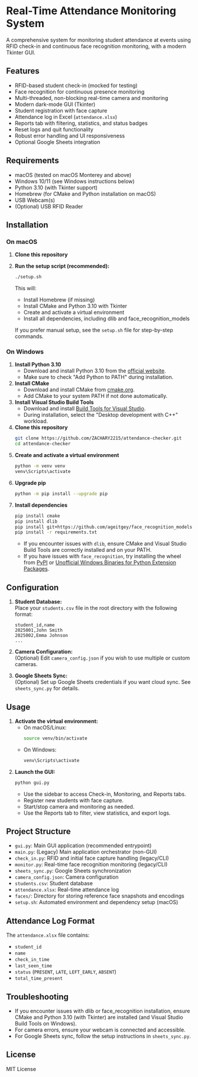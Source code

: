 # Real-Time Attendance Monitoring System

A comprehensive system for monitoring student attendance at events using RFID check-in and continuous face recognition monitoring, with a modern Tkinter GUI.

## Features

- RFID-based student check-in (mocked for testing)
- Face recognition for continuous presence monitoring
- Multi-threaded, non-blocking real-time camera and monitoring
- Modern dark-mode GUI (Tkinter)
- Student registration with face capture
- Attendance log in Excel (`attendance.xlsx`)
- Reports tab with filtering, statistics, and status badges
- Reset logs and quit functionality
- Robust error handling and UI responsiveness
- Optional Google Sheets integration

## Requirements

- macOS (tested on macOS Monterey and above)
- Windows 10/11 (see Windows instructions below)
- Python 3.10 (with Tkinter support)
- Homebrew (for CMake and Python installation on macOS)
- USB Webcam(s)
- (Optional) USB RFID Reader

## Installation

### On macOS

1. **Clone this repository**
2. **Run the setup script (recommended):**
   ```bash
   ./setup.sh
   ```
   This will:
   - Install Homebrew (if missing)
   - Install CMake and Python 3.10 with Tkinter
   - Create and activate a virtual environment
   - Install all dependencies, including dlib and face_recognition_models

   If you prefer manual setup, see the `setup.sh` file for step-by-step commands.

### On Windows

1. **Install Python 3.10**
   - Download and install Python 3.10 from the [official website](https://www.python.org/downloads/release/python-3100/).
   - Make sure to check "Add Python to PATH" during installation.
2. **Install CMake**
   - Download and install CMake from [cmake.org](https://cmake.org/download/).
   - Add CMake to your system PATH if not done automatically.
3. **Install Visual Studio Build Tools**
   - Download and install [Build Tools for Visual Studio](https://visualstudio.microsoft.com/visual-cpp-build-tools/).
   - During installation, select the "Desktop development with C++" workload.
4. **Clone this repository**
   ```sh
   git clone https://github.com/ZACHARY2215/attendance-checker.git
   cd attendance-checker
   ```
5. **Create and activate a virtual environment**
   ```sh
   python -m venv venv
   venv\Scripts\activate
   ```
6. **Upgrade pip**
   ```sh
   python -m pip install --upgrade pip
   ```
7. **Install dependencies**
   ```sh
   pip install cmake
   pip install dlib
   pip install git+https://github.com/ageitgey/face_recognition_models
   pip install -r requirements.txt
   ```
   - If you encounter issues with `dlib`, ensure CMake and Visual Studio Build Tools are correctly installed and on your PATH.
   - If you have issues with `face_recognition`, try installing the wheel from [PyPI](https://pypi.org/project/face-recognition/) or [Unofficial Windows Binaries for Python Extension Packages](https://www.lfd.uci.edu/~gohlke/pythonlibs/#dlib).

## Configuration

1. **Student Database:**  
   Place your `students.csv` file in the root directory with the following format:
   ```
   student_id,name
   2025001,John Smith
   2025002,Emma Johnson
   ...
   ```
2. **Camera Configuration:**  
   (Optional) Edit `camera_config.json` if you wish to use multiple or custom cameras.

3. **Google Sheets Sync:**  
   (Optional) Set up Google Sheets credentials if you want cloud sync. See `sheets_sync.py` for details.

## Usage

1. **Activate the virtual environment:**
   - On macOS/Linux:
     ```bash
     source venv/bin/activate
     ```
   - On Windows:
     ```cmd
     venv\Scripts\activate
     ```
2. **Launch the GUI:**
   ```bash
   python gui.py
   ```
   - Use the sidebar to access Check-in, Monitoring, and Reports tabs.
   - Register new students with face capture.
   - Start/stop camera and monitoring as needed.
   - Use the Reports tab to filter, view statistics, and export logs.

## Project Structure

- `gui.py`: Main GUI application (recommended entrypoint)
- `main.py`: (Legacy) Main application orchestrator (non-GUI)
- `check_in.py`: RFID and initial face capture handling (legacy/CLI)
- `monitor.py`: Real-time face recognition monitoring (legacy/CLI)
- `sheets_sync.py`: Google Sheets synchronization
- `camera_config.json`: Camera configuration
- `students.csv`: Student database
- `attendance.xlsx`: Real-time attendance log
- `faces/`: Directory for storing reference face snapshots and encodings
- `setup.sh`: Automated environment and dependency setup (macOS)

## Attendance Log Format

The `attendance.xlsx` file contains:
- `student_id`
- `name`
- `check_in_time`
- `last_seen_time`
- `status` (`PRESENT`, `LATE`, `LEFT_EARLY`, `ABSENT`)
- `total_time_present`

## Troubleshooting

- If you encounter issues with dlib or face_recognition installation, ensure CMake and Python 3.10 (with Tkinter) are installed (and Visual Studio Build Tools on Windows).
- For camera errors, ensure your webcam is connected and accessible.
- For Google Sheets sync, follow the setup instructions in `sheets_sync.py`.

## License

MIT License 